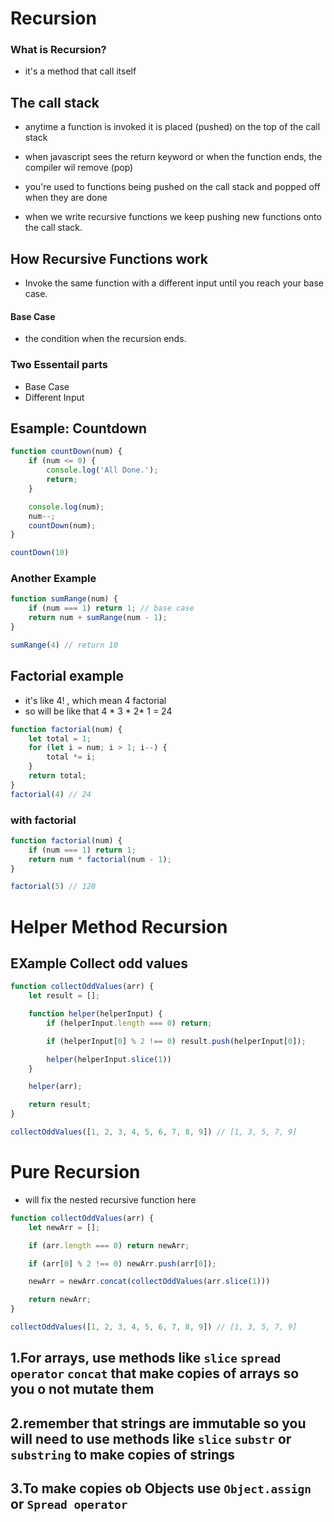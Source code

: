 # Recursion
### What is Recursion?
- it's a method that call itself

## The call stack
- anytime a function is invoked it is placed (pushed) on the top of the call stack
- when javascript sees the return keyword or when the function ends, the compiler wil remove (pop)

- you're used to functions being pushed on the call stack and popped off when they are done
- when we write recursive functions we keep pushing new functions onto the call stack.

## How Recursive Functions work
- Invoke the same function with a different input until you reach your base case.

#### Base Case
- the condition when the recursion ends.

### Two Essentail parts
- Base Case
- Different Input

## Esample: Countdown
```js
function countDown(num) {
    if (num <= 0) {
        console.log('All Done.');
        return;
    }

    console.log(num);
    num--;
    countDown(num);
}

countDown(10)
```

### Another Example
```js
function sumRange(num) {
    if (num === 1) return 1; // base case
    return num + sumRange(num - 1);
}

sumRange(4) // return 10
```

## Factorial example
- it's like 4! , which mean 4 factorial
- so will be like that 4 * 3 * 2* 1 = 24
```js
function factorial(num) {
    let total = 1;
    for (let i = num; i > 1; i--) {
        total *= i;
    }
    return total;
}
factorial(4) // 24
```

### with factorial
```js
function factorial(num) {
    if (num === 1) return 1;
    return num * factorial(num - 1);
}

factorial(5) // 120
```

# Helper Method Recursion

## EXample Collect odd values
```js
function collectOddValues(arr) {
    let result = [];

    function helper(helperInput) {
        if (helperInput.length === 0) return;

        if (helperInput[0] % 2 !== 0) result.push(helperInput[0]);

        helper(helperInput.slice(1))
    }

    helper(arr);

    return result;
}

collectOddValues([1, 2, 3, 4, 5, 6, 7, 8, 9]) // [1, 3, 5, 7, 9]
```

# Pure Recursion
- will fix the nested recursive function here
```js
function collectOddValues(arr) {
    let newArr = [];

    if (arr.length === 0) return newArr;

    if (arr[0] % 2 !== 0) newArr.push(arr[0]);

    newArr = newArr.concat(collectOddValues(arr.slice(1)))

    return newArr;
}

collectOddValues([1, 2, 3, 4, 5, 6, 7, 8, 9]) // [1, 3, 5, 7, 9]
```

## 1.For arrays, use methods like `slice` `spread operator` `concat` that make copies of arrays so you o not mutate them
## 2.remember that strings are immutable so you will need to use methods like `slice` `substr`  or `substring` to make copies of strings
## 3.To make copies ob Objects use `Object.assign` or `Spread operator`
